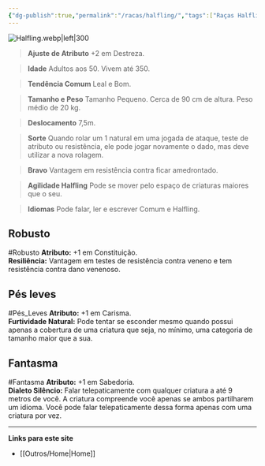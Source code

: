 ```yaml
---
{"dg-publish":true,"permalink":"/racas/halfling/","tags":["Raças Halfling"]}
---
```



![Halfling.webp|left|300](/img/user/Arquivos/Halfling.webp)

> **Ajuste de Atributo**
> +2 em Destreza.  

> **Idade**
> Adultos aos 50. Vivem até 350.  

> **Tendência Comum**
> Leal e Bom.  

> **Tamanho e Peso**
> Tamanho Pequeno. Cerca de 90 cm de altura. Peso médio de 20 kg.  

> **Deslocamento**
> 7,5m.  

> **Sorte**
> Quando rolar um 1 natural em uma jogada de ataque, teste de atributo ou resistência, ele pode jogar novamente o dado, mas deve utilizar a nova rolagem.  

> **Bravo**
> Vantagem em resistência contra ficar amedrontado.  

> **Agilidade Halfling**
> Pode se mover pelo espaço de criaturas maiores que o seu.  

> **Idiomas**
> Pode falar, ler e escrever Comum e Halfling.

## Robusto
#Robusto
**Atributo:** +1 em Constituição.  
**Resiliência:** Vantagem em testes de resistência contra veneno e tem resistência contra dano venenoso.

## Pés leves
#Pés_Leves
**Atributo:** +1 em Carisma.  
**Furtividade Natural:** Pode tentar se esconder mesmo quando possui apenas a cobertura de uma criatura que seja, no mínimo, uma categoria de tamanho maior que a sua.

## Fantasma
#Fantasma
**Atributo:** +1 em Sabedoria.  
**Dialeto Silêncio:** Falar telepaticamente com qualquer criatura a até 9 metros de você. A criatura compreende você apenas se ambos partilharem um idioma. Você pode falar telepaticamente dessa forma apenas com uma criatura por vez.

___
**Links para este site**  
- [[Outros/Home\|Home]]
